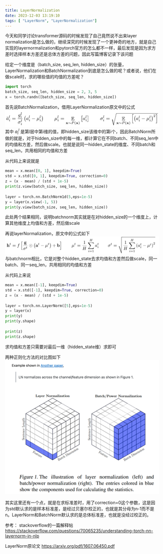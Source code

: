 ```yaml
---
title: LayerNormalization
date: 2023-12-03 13:19:10
tags: [ "LayerNorm", "LayerNormalization"]
---
```


今天和同学讨论transformer源码的时候发现了自己竟然说不出来layer normalization是怎么做的，继续深究的时候发现了一个更神奇的地方，就是自己实现的layernormalization和pytorch官方的怎么都不一样，最后发现是因为求方差时选择样本方差还是总体方差的问题，因此写篇博客记录下该问题

给定一个维度是（batch_size, seq_len, hidden_size）的张量，LayerNormalization和BatchNormalization到底是怎么做的呢？或者说，他们在做scale时，求的哪些值的均值的方差呢？

```python
import torch
batch_size, seq_len, hidden_size = 2, 3, 5
x = torch.randn([batch_size, seq_len, hidden_size])
```

首先说BatchNormalization，借用LayerNormalization原文中的公式
![](/assets/image/LayerNorm/batchnorm.png)
其中 $a_{i}^{l}$ 是第l层中第i维的值，即hidden_size该维中的第i个，因此BatchNorm所做的就是，对于hidden_size中的每一维，都计算它在不同batch、不同seq_len中的均值和方差，然后做scale。也就是说同一hidden_state的维度、不同batch和seq_len，共用相同的均值和方差

从代码上来说就是
```python
mean = x.mean([0, 1], keepdim=True)
std = x.std([0, 1], keepdim=True, correction=0)
z = (x - mean) / (std + 1e-5)
print(z.view(batch_size, seq_len, hidden_size))

layer = torch.nn.BatchNorm1d(5,eps=1e-5)
y = layer(x.view(-1, 5))
print(y.view(batch_size, seq_len, hidden_size))
```
此处两个结果相同，说明batchnorm其实就是在对hidden_size的一个维度上，计算其他维度上均值和方差，然后做scale

再说layerNormalization，原文中的公式如下
![](/assets/image/LayerNorm/layernorm.png)
与batchnorm相比，它是对整个hidden_state去求均值和方差然后做scale，同一batch、同一seq_len，共用相同的均值和方差

从代码上来说
```python
mean = x.mean([-1], keepdim=True)
std = x.std([-1], keepdim=True, correction=0)
z = (x - mean) / (std + 1e-5)

layer = torch.nn.LayerNorm([5],eps=1e-5)
y = layer(x)
print(y)
print(y.shape)

print(z)
print(z.shape)
```
求均值和方差只需要对最后一维（hidden_state维）求即可

两种正则化方法的对比图如下
![](/assets/image/LayerNorm/compare.png)

其实这里还有一个点，就是在求标准差时，用了correction=0这个参数，这是因为std默认求的是样本标准差，是经过贝塞尔校正的，也就是其分母为n-1而不是n。LayerNorm和BatchNorm默认求的是总体标准差，也就是没经过校正的。

参考：
stackoverflow的一篇解释帖 https://stackoverflow.com/questions/70065235/understanding-torch-nn-layernorm-in-nlp

LayerNorm原论文 https://arxiv.org/pdf/1607.06450.pdf
